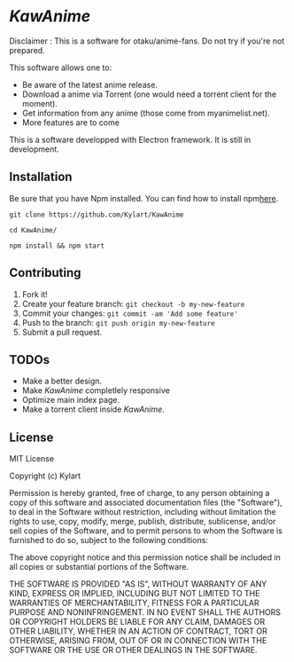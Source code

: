 # _KawAnime_

Disclaimer : This is a software for otaku/anime-fans. Do not try if you're not prepared.

This software allows one to: 
* Be aware of the latest anime release.
* Download a anime via Torrent (one would need a torrent client for the moment).
* Get information from any anime (those come from myanimelist.net).
* More features are to come

This is a software developped with Electron framework. It is still in development. 

## Installation
Be sure that you have Npm installed. You can find how to install npm[here](https://docs.npmjs.com/cli/install).
```
git clone https://github.com/Kylart/KawAnime
```
```
cd KawAnime/
```
```
npm install && npm start
```
## Contributing
1. Fork it!
2. Create your feature branch: `git checkout -b my-new-feature`
3. Commit your changes: `git commit -am 'Add some feature'`
4. Push to the branch: `git push origin my-new-feature`
5. Submit a pull request.

## TODOs
* Make a better design.
* Make _KawAnime_ completlely responsive
* Optimize main index page.
* Make a torrent client inside _KawAnime_.

## License
MIT License

Copyright (c) Kylart

Permission is hereby granted, free of charge, to any person obtaining a copy of this software and associated documentation files (the "Software"), to deal in the Software without restriction, including without limitation the rights to use, copy, modify, merge, publish, distribute, sublicense, and/or sell copies of the Software, and to permit persons to whom the Software is furnished to do so, subject to the following conditions:

The above copyright notice and this permission notice shall be included in all copies or substantial portions of the Software.

THE SOFTWARE IS PROVIDED "AS IS", WITHOUT WARRANTY OF ANY KIND, EXPRESS OR IMPLIED, INCLUDING BUT NOT LIMITED TO THE WARRANTIES OF MERCHANTABILITY, FITNESS FOR A PARTICULAR PURPOSE AND NONINFRINGEMENT. IN NO EVENT SHALL THE AUTHORS OR COPYRIGHT HOLDERS BE LIABLE FOR ANY CLAIM, DAMAGES OR OTHER LIABILITY, WHETHER IN AN ACTION OF CONTRACT, TORT OR OTHERWISE, ARISING FROM, OUT OF OR IN CONNECTION WITH THE SOFTWARE OR THE USE OR OTHER DEALINGS IN THE SOFTWARE.



